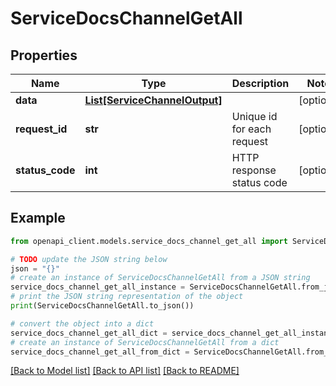 # ServiceDocsChannelGetAll


## Properties

Name | Type | Description | Notes
------------ | ------------- | ------------- | -------------
**data** | [**List[ServiceChannelOutput]**](ServiceChannelOutput.md) |  | [optional] 
**request_id** | **str** | Unique id for each request | [optional] 
**status_code** | **int** | HTTP response status code | [optional] 

## Example

```python
from openapi_client.models.service_docs_channel_get_all import ServiceDocsChannelGetAll

# TODO update the JSON string below
json = "{}"
# create an instance of ServiceDocsChannelGetAll from a JSON string
service_docs_channel_get_all_instance = ServiceDocsChannelGetAll.from_json(json)
# print the JSON string representation of the object
print(ServiceDocsChannelGetAll.to_json())

# convert the object into a dict
service_docs_channel_get_all_dict = service_docs_channel_get_all_instance.to_dict()
# create an instance of ServiceDocsChannelGetAll from a dict
service_docs_channel_get_all_from_dict = ServiceDocsChannelGetAll.from_dict(service_docs_channel_get_all_dict)
```
[[Back to Model list]](../README.md#documentation-for-models) [[Back to API list]](../README.md#documentation-for-api-endpoints) [[Back to README]](../README.md)


